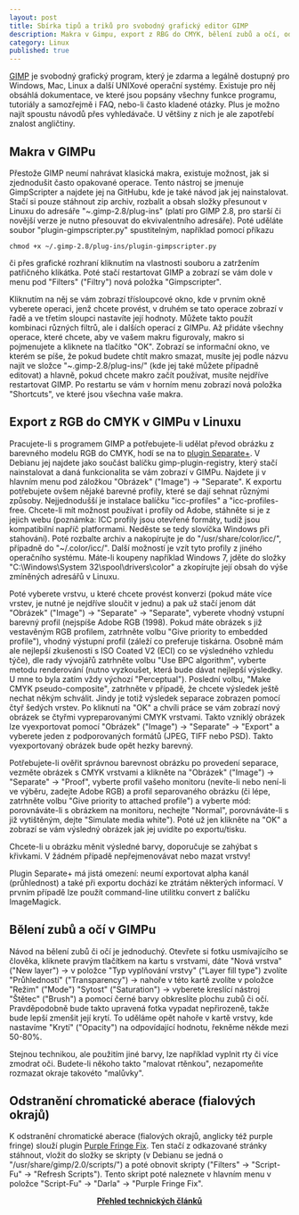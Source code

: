 ```yaml
---
layout: post
title: Sbírka tipů a triků pro svobodný grafický editor GIMP
description: Makra v Gimpu, export z RBG do CMYK, bělení zubů a očí, odstranění chromatické aberace.
category: Linux
published: true
---
```


[GIMP](http://www.gimp.org/) je svobodný grafický program, který je zdarma a legálně dostupný pro Windows, Mac, Linux a další UNIXové operační systémy. Existuje pro něj obsáhlá dokumentace, ve které jsou popsány všechny funkce programu, tutoriály a samozřejmě i FAQ, nebo-li často kladené otázky. Plus je možno najít spoustu návodů přes vyhledávače. U většiny z nich je ale zapotřebí znalost angličtiny.

## Makra v GIMPu

Přestože GIMP neumí nahrávat klasická makra, existuje možnost, jak si zjednodušit často opakované operace. Tento nástroj se jmenuje GimpScripter a najdete jej na GitHubu, kde je také návod jak jej nainstalovat. Stačí si pouze stáhnout zip archiv, rozbalit a obsah složky přesunout v Linuxu do adresáře "~.gimp-2.8/plug-ins" (platí pro GIMP 2.8, pro starší či novější verze je nutno přesouvat do ekvivalentního adresáře). Poté uděláte soubor "plugin-gimpscripter.py" spustitelným, například pomocí příkazu
```
chmod +x ~/.gimp-2.8/plug-ins/plugin-gimpscripter.py
```
či přes grafické rozhraní kliknutím na vlastnosti souboru a zatržením patřičného klikátka. Poté stačí restartovat GIMP a zobrazí se vám dole v menu pod "Filters" ("Filtry") nová položka "Gimpscripter".

Kliknutím na něj se vám zobrazí třísloupcové okno, kde v prvním okně vyberete operaci, jenž chcete provést, v druhém se tato operace zobrazí v řadě a ve třetím sloupci nastavíte její hodnoty. Můžete takto použít kombinaci různých filtrů, ale i dalších operací z GIMPu. Až přidáte všechny operace, které chcete, aby ve vašem makru figurovaly, makro si pojmenujete a kliknete na tlačítko "OK". Zobrazí se informační okno, ve kterém se píše, že pokud budete chtít makro smazat, musíte jej podle názvu najít ve složce "~.gimp-2.8/plug-ins/" (kde jej také můžete případně editovat) a hlavně, pokud chcete makro začít používat, musíte nejdříve restartovat GIMP. Po restartu se vám v horním menu zobrazí nová položka "Shortcuts", ve které jsou všechna vaše makra.

## Export z RGB do CMYK v GIMPu v Linuxu

Pracujete-li s programem GIMP a potřebujete-li udělat převod obrázku z barevného modelu RGB do CMYK, hodí se na to [plugin Separate+](http://cue.yellowmagic.info/softwares/separate-plus/index.html). V Debianu jej najdete jako součást balíčku gimp-plugin-registry, který stačí nainstalovat a daná funkcionalita se vám zobrazí v GIMPu. Najdete ji v hlavním menu pod záložkou "Obrázek" ("Image") -> "Separate". K exportu potřebujete ovšem nějaké barevné profily, které se dají sehnat různými způsoby. Nejjednodušší je instalace balíčku "icc-profiles" a "icc-profiles-free. Chcete-li mít možnost používat i profily od Adobe, stáhněte si je z jejich webu (poznámka: ICC profily jsou otevřené formáty, tudíž jsou kompatibilní napříč platformami. Neděste se tedy slovíčka Windows při stahování). Poté rozbalte archiv a nakopírujte je do "/usr/share/color/icc/", případně do "~/.color/icc/". Další možností je vzít tyto profily z jiného operačního systému. Máte-li koupeny například Windows 7, jděte do složky "C:\Windows\System 32\spool\drivers\color\" a zkopírujte její obsah do výše zmíněných adresářů v Linuxu.

Poté vyberete vrstvu, u které chcete provést konverzi (pokud máte více vrstev, je nutné je nejdříve sloučit v jednu) a pak už stačí jenom dát "Obrázek" ("Image") -> "Separate" -> "Separate", vyberete vhodný vstupní barevný profil (nejspíše Adobe RGB (1998). Pokud máte obrázek s již vestavěným RGB profilem, zatrhněte volbu "Give priority to embedded profile"), vhodný výstupní profil (záleží co preferuje tiskárna. Osobně mám ale nejlepší zkušenosti s ISO Coated V2 (ECI) co se výsledného vzhledu týče), dle rady vývojářů zatrhněte volbu "Use BPC algorithm", vyberte metodu renderování (nutno vyzkoušet, která bude dávat nejlepší výsledky. U mne to byla zatím vždy výchozí "Perceptual"). Poslední volbu, "Make CMYK pseudo-composite", zatrhněte v případě, že chcete výsledek ještě nechat někým schválit. Jindy je totiž výsledek separace zobrazen pomocí čtyř šedých vrstev. Po kliknutí na "OK" a chvíli práce se vám zobrazí nový obrázek se čtyřmi vypreparovanými CMYK vrstvami. Takto vzniklý obrázek lze vyexportovat pomocí "Obrázek" ("Image") -> "Separate" -> "Export" a vyberete jeden z podporovaných formátů (JPEG, TIFF nebo PSD). Takto vyexportovaný obrázek bude opět hezky barevný.

Potřebujete-li ověřit správnou barevnost obrázku po provedení separace, vezměte obrázek s CMYK vrstvami a klikněte na "Obrázek" ("Image") -> "Separate" -> "Proof", vyberte profil vašeho monitoru (nevíte-li nebo není-li ve výběru, zadejte Adobe RGB) a profil separovaného obrázku (či lépe, zatrhněte volbu "Give priority to attached profile") a vyberte mód: porovnáváte-li s obrázkem na monitoru, nechejte "Normal", porovnáváte-li s již vytištěným, dejte "Simulate media white"). Poté už jen klikněte na "OK" a zobrazí se vám výsledný obrázek jak jej uvidíte po exportu/tisku.

Chcete-li u obrázku měnit výsledné barvy, doporučuje se zahýbat s křivkami. V žádném případě nepřejmenovávat nebo mazat vrstvy!

Plugin Separate+ má jistá omezení: neumí exportovat alpha kanál (průhlednost) a také při exportu dochází ke ztrátám některých informací. V prvním případě lze použít command-line utilitku convert z balíčku ImageMagick.
## Bělení zubů a očí v GIMPu

Návod na bělení zubů či očí je jednoduchý. Otevřete si fotku usmívajícího se člověka, kliknete pravým tlačítkem na kartu s vrstvami, dáte "Nová vrstva" ("New layer") -> v položce "Typ vyplňování vrstvy" ("Layer fill type") zvolíte "Průhledností" ("Transparency") -> nahoře v této kartě zvolíte v položce "Režim" ("Mode") "Sytost" ("Saturation") -> vyberete kreslící nástroj "Štětec" ("Brush") a pomocí černé barvy obkreslíte plochu zubů či očí. Pravděpodobně bude takto upravená fotka vypadat nepřirozeně, takže bude lepší zmenšit její krytí. To uděláme opět nahoře v kartě vrstvy, kde nastavíme "Krytí" ("Opacity") na odpovídající hodnotu, řekněme někde mezi 50-80%.

Stejnou technikou, ale použitím jiné barvy, lze například vyplnit rty či více zmodrat oči. Budete-li někoho takto "malovat rtěnkou", nezapomeňte rozmazat okraje takovéto "malůvky".
## Odstranění chromatické aberace (fialových okrajů)

K odstranění chromatické aberace (fialových okrajů, anglicky též purple fringe) slouží plugin [Purple Fringe Fix](http://registry.gimp.org/node/185). Ten stačí z odkazované stránky stáhnout, vložit do složky se skripty (v Debianu se jedná o "/usr/share/gimp/2.0/scripts/") a poté obnovit skripty ("Filters" -> "Script-Fu" -> "Refresh Scripts"). Tento skript poté naleznete v hlavním menu v položce "Script-Fu" -> "Darla" -> "Purple Fringe Fix".

<center><b><a href="../">Přehled technických článků</a></b></center>

